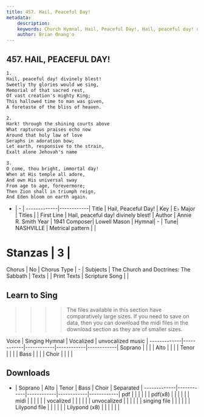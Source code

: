 ```yaml
---
title: 457. Hail, Peaceful Day!
metadata:
    description: 
    keywords: Church Hymnal, Hail, Peaceful Day!, Hail, peaceful day! divinely blest!, 
    author: Brian Onang'o
---
```



## 457. HAIL, PEACEFUL DAY!

```txt
1.
Hail, peaceful day! divinely blest! 
Sweetly thy glories would we sing, 
Memorial of that sacred rest, 
Of vast creation's mighty King; 
This hallowed time to man was given, 
A foretaste of the bliss of heaven. 

2.
Hark! through the shining courts above 
What rapturous praises echo now 
Around that holy law of love 
Seraphs in adoration bow; 
Let earth, responsive to the strain, 
Exalt alone Jehovah's name 

3.
O come, thou bright, immortal day! 
When at His temple all adore, 
And own His universal sway 
From age to age, forevermore; 
Then Zion shall in triumph reign, 
And Eden bloom on earth again.
```

- |   -  |
-------------|------------|
Title | Hail, Peaceful Day! |
Key | E♭ Major |
Titles |  |
First Line | Hail, peaceful day! divinely blest! |
Author | Annie R. Smith
Year | 1941
Composer| Lowell Mason |
Hymnal|  - |
Tune| NASHVILLE |
Metrical pattern | |
# Stanzas | 3 |
Chorus | No |
Chorus Type | - |
Subjects | The Church and Doctrines: The Sabbath |
Texts |  |
Print Texts | 
Scripture Song |  |
  
## Learn to Sing

>>>> The files available in this section have comparatively large sizes. If you need to save on data, then you can download the midi files in the download section as they are of smaller sizes.

Voice |  Singing Hymnal | Vocalized | unvocalized music |
-------------|------------|------------|------------|------------|
Soprano | | | |
Alto | | | |
Tenor | | | |
Bass | | | |
Choir | | | |

## Downloads

- |  Soprano | Alto | Tenor | Bass | Choir | Separated |
-------------|------------|------------|------------|------------|
pdf | | | | | |
pdf(x8) | | | | | |
midi | | | | | |
vocalized | | | | | |
unvocalized | | | | | |
singing file | | | | | |
Lilypond file | | | | | |
Lilypond (x8) | | | | | |
  